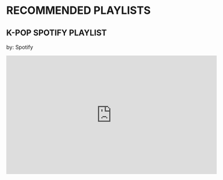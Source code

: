 # RECOMMENDED PLAYLISTS

## K-POP SPOTIFY PLAYLIST
by: Spotify
<iframe width="560" height="315" src="https://www.youtube.com/embed/z0QJWWfTKuA" title="YouTube video player" frameborder="0" allow="accelerometer; autoplay; clipboard-write; encrypted-media; gyroscope; picture-in-picture" allowfullscreen></iframe>
